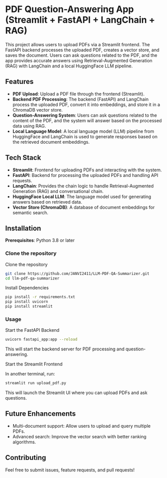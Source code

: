 # PDF Question-Answering App (Streamlit + FastAPI + LangChain + RAG)

This project allows users to upload PDFs via a Streamlit frontend. The FastAPI backend processes the uploaded PDF, creates a vector store, and saves the document. Users can ask questions related to the PDF, and the app provides accurate answers using Retrieval-Augmented Generation (RAG) with LangChain and a local HuggingFace LLM pipeline.

## Features

- **PDF Upload**: Upload a PDF file through the frontend (Streamlit).
- **Backend PDF Processing**: The backend (FastAPI) and LangChain process the uploaded PDF, convert it into embeddings, and store it in a ChromaDB vector store.
- **Question-Answering System**: Users can ask questions related to the content of the PDF, and the system will answer based on the processed data using RAG.
- **Local Language Model**: A local language model (LLM) pipeline from HuggingFace and LangChain is used to generate responses based on the retrieved document embeddings.

## Tech Stack

- **Streamlit**: Frontend for uploading PDFs and interacting with the system.
- **FastAPI**: Backend for processing the uploaded PDFs and handling API requests.
- **LangChain**: Provides the chain logic to handle Retrieval-Augmented Generation (RAG) and conversational chain.
- **HuggingFace Local LLM**: The language model used for generating answers based on retrieved data.
- **Vector Store (ChromaDB)**: A database of document embeddings for semantic search.

## Installation

**Prerequisites**: Python 3.8 or later

### Clone the repository

Clone the repository
```bash
git clone https://github.com/JANVI2411/LLM-PDF-QA-Summarizer.git
cd llm-pdf-qa-summarizer
```

Install Dependencies
```bash
pip install -r requirements.txt
pip install uvicorn
pip install streamlit
```

### Usage

Start the FastAPI Backend

```bash
uvicorn fastapi_app:app --reload
```
This will start the backend server for PDF processing and question-answering.

Start the Streamlit Frontend

In another terminal, run:

```bash
streamlit run upload_pdf.py
```

This will launch the Streamlit UI where you can upload PDFs and ask questions.


## Future Enhancements
- Multi-document support: Allow users to upload and query multiple PDFs.
- Advanced search: Improve the vector search with better ranking algorithms.

## Contributing

Feel free to submit issues, feature requests, and pull requests!
